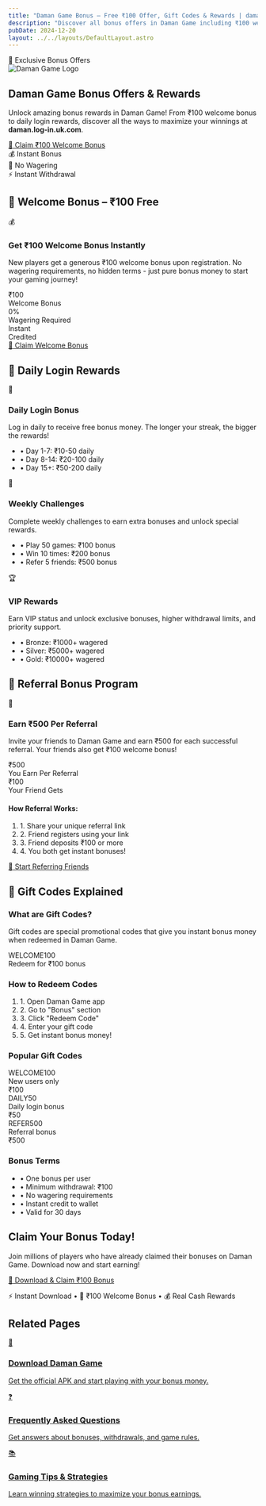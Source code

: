 ```yaml
---
title: "Daman Game Bonus – Free ₹100 Offer, Gift Codes & Rewards | daman.log-in.uk.com"
description: "Discover all bonus offers in Daman Game including ₹100 welcome bonus, referral program, daily login rewards. Claim your free bonus today!"
pubDate: 2024-12-20
layout: ../../layouts/DefaultLayout.astro
---
```


<section class="bg-gradient-to-br from-indigo-50 to-white py-16">
  <div class="max-w-4xl mx-auto px-4 text-center">
    <div class="mb-8">
      <div class="inline-flex items-center px-4 py-2 bg-indigo-100 text-indigo-800 rounded-full text-sm font-medium mb-4">
        <span class="mr-2">🎁</span> Exclusive Bonus Offers
      </div>
    </div>
    <div class="flex justify-center mb-6">
      <img src="/logo.svg" alt="Daman Game Logo" class="h-20 w-20 mb-4" />
    </div>
    <h1 class="text-4xl md:text-5xl font-bold text-gray-900 mb-6 leading-tight">
      Daman Game <span class="text-indigo-600">Bonus Offers</span> & Rewards
    </h1>
    <p class="text-lg text-gray-600 mb-8 max-w-3xl mx-auto leading-relaxed">
      Unlock amazing bonus rewards in Daman Game! From ₹100 welcome bonus to daily login rewards, discover all the ways to maximize your winnings at <strong>daman.log-in.uk.com</strong>.
    </p>
    <div class="space-y-4">
      <a href="https://damanclub.net/#/register?invitationCode=8211414845726"
         class="inline-flex items-center bg-gradient-to-r from-indigo-600 to-indigo-700 hover:from-indigo-700 hover:to-indigo-800 text-white font-bold py-4 px-8 rounded-xl shadow-lg hover:shadow-xl transform hover:scale-105 transition-all duration-200 text-lg">
        <span class="mr-2">🎁</span> Claim ₹100 Welcome Bonus
      </a>
      <div class="flex items-center justify-center space-x-6 text-sm text-gray-500">
        <div class="flex items-center">
          <span class="mr-1">💰</span> Instant Bonus
        </div>
        <div class="flex items-center">
          <span class="mr-1">🎯</span> No Wagering
        </div>
        <div class="flex items-center">
          <span class="mr-1">⚡</span> Instant Withdrawal
        </div>
      </div>
    </div>
  </div>
</section>

<section class="bg-white py-16">
  <div class="max-w-4xl mx-auto px-4">
    <h2 class="text-3xl font-bold text-gray-800 mb-8 text-center">🎁 Welcome Bonus – ₹100 Free</h2>
    <div class="bg-gradient-to-r from-green-50 to-blue-50 border border-green-200 rounded-xl p-8 mb-8">
      <div class="text-center">
        <div class="text-4xl mb-4">💰</div>
        <h3 class="text-2xl font-bold text-gray-800 mb-4">Get ₹100 Welcome Bonus Instantly</h3>
        <p class="text-gray-700 text-lg mb-6">
          New players get a generous ₹100 welcome bonus upon registration. No wagering requirements, no hidden terms - just pure bonus money to start your gaming journey!
        </p>
        <div class="grid md:grid-cols-3 gap-6 mb-6">
          <div class="text-center">
            <div class="text-2xl font-bold text-green-600">₹100</div>
            <div class="text-sm text-gray-600">Welcome Bonus</div>
          </div>
          <div class="text-center">
            <div class="text-2xl font-bold text-blue-600">0%</div>
            <div class="text-sm text-gray-600">Wagering Required</div>
          </div>
          <div class="text-center">
            <div class="text-2xl font-bold text-purple-600">Instant</div>
            <div class="text-sm text-gray-600">Credited</div>
          </div>
        </div>
        <a href="https://damanclub.net/#/register?invitationCode=8211414845726"
           class="inline-flex items-center bg-green-600 hover:bg-green-700 text-white font-bold py-3 px-6 rounded-lg shadow-lg hover:shadow-xl transform hover:scale-105 transition-all duration-200">
          <span class="mr-2">🎁</span> Claim Welcome Bonus
        </a>
      </div>
    </div>
  </div>
</section>

<section class="bg-gradient-to-br from-gray-50 to-white py-16">
  <div class="max-w-4xl mx-auto px-4">
    <h2 class="text-3xl font-bold text-gray-800 mb-8 text-center">📅 Daily Login Rewards</h2>
    <div class="grid md:grid-cols-2 lg:grid-cols-3 gap-6">
      <div class="bg-white p-6 rounded-xl shadow-sm border border-gray-100 hover:shadow-md transition-shadow">
        <div class="text-3xl mb-4">🎯</div>
        <h3 class="font-semibold text-gray-800 mb-2">Daily Login Bonus</h3>
        <p class="text-gray-600 text-sm">Log in daily to receive free bonus money. The longer your streak, the bigger the rewards!</p>
        <ul class="text-sm text-gray-600 mt-3 space-y-1">
          <li>• Day 1-7: ₹10-50 daily</li>
          <li>• Day 8-14: ₹20-100 daily</li>
          <li>• Day 15+: ₹50-200 daily</li>
        </ul>
      </div>
      <div class="bg-white p-6 rounded-xl shadow-sm border border-gray-100 hover:shadow-md transition-shadow">
        <div class="text-3xl mb-4">🎲</div>
        <h3 class="font-semibold text-gray-800 mb-2">Weekly Challenges</h3>
        <p class="text-gray-600 text-sm">Complete weekly challenges to earn extra bonuses and unlock special rewards.</p>
        <ul class="text-sm text-gray-600 mt-3 space-y-1">
          <li>• Play 50 games: ₹100 bonus</li>
          <li>• Win 10 times: ₹200 bonus</li>
          <li>• Refer 5 friends: ₹500 bonus</li>
        </ul>
      </div>
      <div class="bg-white p-6 rounded-xl shadow-sm border border-gray-100 hover:shadow-md transition-shadow">
        <div class="text-3xl mb-4">🏆</div>
        <h3 class="font-semibold text-gray-800 mb-2">VIP Rewards</h3>
        <p class="text-gray-600 text-sm">Earn VIP status and unlock exclusive bonuses, higher withdrawal limits, and priority support.</p>
        <ul class="text-sm text-gray-600 mt-3 space-y-1">
          <li>• Bronze: ₹1000+ wagered</li>
          <li>• Silver: ₹5000+ wagered</li>
          <li>• Gold: ₹10000+ wagered</li>
        </ul>
      </div>
    </div>
  </div>
</section>

<section class="bg-white py-16">
  <div class="max-w-4xl mx-auto px-4">
    <h2 class="text-3xl font-bold text-gray-800 mb-8 text-center">👥 Referral Bonus Program</h2>
    <div class="bg-gradient-to-r from-purple-50 to-pink-50 border border-purple-200 rounded-xl p-8 mb-8">
      <div class="text-center">
        <div class="text-4xl mb-4">👥</div>
        <h3 class="text-2xl font-bold text-gray-800 mb-4">Earn ₹500 Per Referral</h3>
        <p class="text-gray-700 text-lg mb-6">
          Invite your friends to Daman Game and earn ₹500 for each successful referral. Your friends also get ₹100 welcome bonus!
        </p>
        <div class="grid md:grid-cols-2 gap-8 mb-6">
          <div class="text-center">
            <div class="text-2xl font-bold text-purple-600">₹500</div>
            <div class="text-sm text-gray-600">You Earn Per Referral</div>
          </div>
          <div class="text-center">
            <div class="text-2xl font-bold text-pink-600">₹100</div>
            <div class="text-sm text-gray-600">Your Friend Gets</div>
          </div>
        </div>
        <div class="bg-white rounded-lg p-4 mb-6">
          <h4 class="font-semibold text-gray-800 mb-2">How Referral Works:</h4>
          <ol class="text-sm text-gray-600 space-y-1 text-left">
            <li>1. Share your unique referral link</li>
            <li>2. Friend registers using your link</li>
            <li>3. Friend deposits ₹100 or more</li>
            <li>4. You both get instant bonuses!</li>
          </ol>
        </div>
        <a href="https://damanclub.net/#/register?invitationCode=8211414845726"
           class="inline-flex items-center bg-purple-600 hover:bg-purple-700 text-white font-bold py-3 px-6 rounded-lg shadow-lg hover:shadow-xl transform hover:scale-105 transition-all duration-200">
          <span class="mr-2">👥</span> Start Referring Friends
        </a>
      </div>
    </div>
  </div>
</section>

<section class="bg-gradient-to-br from-gray-50 to-white py-16">
  <div class="max-w-4xl mx-auto px-4">
    <h2 class="text-3xl font-bold text-gray-800 mb-8 text-center">🎁 Gift Codes Explained</h2>
    <div class="grid md:grid-cols-2 gap-8">
      <div class="space-y-6">
        <div class="bg-white p-6 rounded-xl shadow-sm border border-gray-100">
          <h3 class="font-semibold text-gray-800 mb-3">What are Gift Codes?</h3>
          <p class="text-gray-600 text-sm mb-4">
            Gift codes are special promotional codes that give you instant bonus money when redeemed in Daman Game.
          </p>
          <div class="bg-gray-50 rounded-lg p-3">
            <div class="text-sm font-mono text-gray-800">WELCOME100</div>
            <div class="text-xs text-gray-500">Redeem for ₹100 bonus</div>
          </div>
        </div>
        <div class="bg-white p-6 rounded-xl shadow-sm border border-gray-100">
          <h3 class="font-semibold text-gray-800 mb-3">How to Redeem Codes</h3>
          <ol class="text-sm text-gray-600 space-y-2">
            <li>1. Open Daman Game app</li>
            <li>2. Go to "Bonus" section</li>
            <li>3. Click "Redeem Code"</li>
            <li>4. Enter your gift code</li>
            <li>5. Get instant bonus money!</li>
          </ol>
        </div>
      </div>
      <div class="space-y-6">
        <div class="bg-white p-6 rounded-xl shadow-sm border border-gray-100">
          <h3 class="font-semibold text-gray-800 mb-3">Popular Gift Codes</h3>
          <div class="space-y-3">
            <div class="flex justify-between items-center p-3 bg-green-50 rounded-lg">
              <div>
                <div class="font-semibold text-green-800">WELCOME100</div>
                <div class="text-xs text-green-600">New users only</div>
              </div>
              <div class="text-green-800 font-bold">₹100</div>
            </div>
            <div class="flex justify-between items-center p-3 bg-blue-50 rounded-lg">
              <div>
                <div class="font-semibold text-blue-800">DAILY50</div>
                <div class="text-xs text-blue-600">Daily login bonus</div>
              </div>
              <div class="text-blue-800 font-bold">₹50</div>
            </div>
            <div class="flex justify-between items-center p-3 bg-purple-50 rounded-lg">
              <div>
                <div class="font-semibold text-purple-800">REFER500</div>
                <div class="text-xs text-purple-600">Referral bonus</div>
              </div>
              <div class="text-purple-800 font-bold">₹500</div>
            </div>
          </div>
        </div>
        <div class="bg-white p-6 rounded-xl shadow-sm border border-gray-100">
          <h3 class="font-semibold text-gray-800 mb-3">Bonus Terms</h3>
          <ul class="text-sm text-gray-600 space-y-2">
            <li>• One bonus per user</li>
            <li>• Minimum withdrawal: ₹100</li>
            <li>• No wagering requirements</li>
            <li>• Instant credit to wallet</li>
            <li>• Valid for 30 days</li>
          </ul>
        </div>
      </div>
    </div>
  </div>
</section>

<section class="bg-gradient-to-r from-indigo-600 to-indigo-700 py-16 text-white text-center">
  <div class="max-w-3xl mx-auto px-4">
    <h2 class="text-3xl md:text-4xl font-bold mb-6">Claim Your Bonus Today!</h2>
    <p class="text-xl mb-8 text-indigo-100">
      Join millions of players who have already claimed their bonuses on Daman Game. Download now and start earning!
    </p>
    <div class="space-y-4">
      <a href="https://damanclub.net/#/register?invitationCode=8211414845726"
         class="inline-flex items-center bg-white text-indigo-700 font-bold py-4 px-8 rounded-xl shadow-lg hover:shadow-xl transform hover:scale-105 transition-all duration-200 text-lg">
        <span class="mr-2">🎁</span> Download & Claim ₹100 Bonus
      </a>
      <p class="text-sm text-indigo-200">⚡ Instant Download • 🎁 ₹100 Welcome Bonus • 💰 Real Cash Rewards</p>
    </div>
  </div>
</section>

<section class="bg-white py-16">
  <div class="max-w-4xl mx-auto px-4">
    <h2 class="text-3xl font-bold text-gray-800 mb-8 text-center">Related Pages</h2>
    <div class="grid md:grid-cols-3 gap-6">
      <a href="/daman-game/download" class="block bg-gray-50 p-6 rounded-xl hover:bg-gray-100 transition-colors">
        <div class="text-2xl mb-3">📱</div>
        <h3 class="font-semibold text-gray-800 mb-2">Download Daman Game</h3>
        <p class="text-gray-600 text-sm">Get the official APK and start playing with your bonus money.</p>
      </a>
      <a href="/daman-game/faq" class="block bg-gray-50 p-6 rounded-xl hover:bg-gray-100 transition-colors">
        <div class="text-2xl mb-3">❓</div>
        <h3 class="font-semibold text-gray-800 mb-2">Frequently Asked Questions</h3>
        <p class="text-gray-600 text-sm">Get answers about bonuses, withdrawals, and game rules.</p>
      </a>
      <a href="/blog" class="block bg-gray-50 p-6 rounded-xl hover:bg-gray-100 transition-colors">
        <div class="text-2xl mb-3">📚</div>
        <h3 class="font-semibold text-gray-800 mb-2">Gaming Tips & Strategies</h3>
        <p class="text-gray-600 text-sm">Learn winning strategies to maximize your bonus earnings.</p>
      </a>
    </div>
  </div>
</section> 
